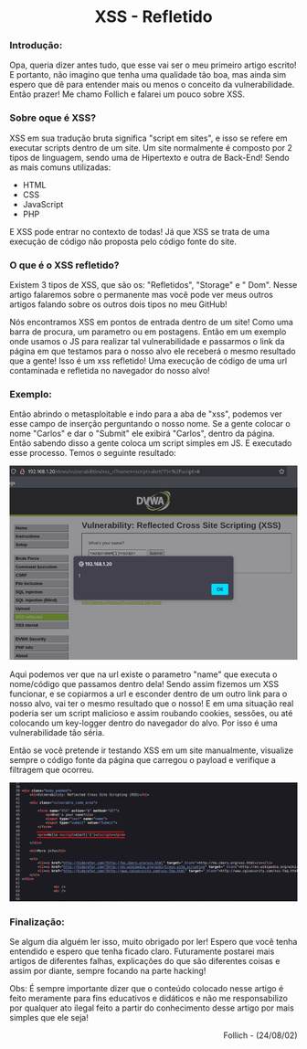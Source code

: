 <h1 align="center">XSS - Refletido</h1>

### Introdução:

Opa, queria dizer antes tudo, que esse vai ser o meu primeiro artigo escrito! E portanto, não imagino que tenha uma qualidade tão boa, mas ainda sim espero que dê para entender mais ou menos o conceito da vulnerabilidade. Então prazer! Me chamo Follich e falarei um pouco sobre XSS.


### Sobre oque é XSS?

XSS em sua tradução bruta significa "script em sites",  e isso se refere em executar scripts dentro de um site. Um site normalmente é composto por 2 tipos de linguagem, sendo uma de Hipertexto e outra de Back-End! Sendo as mais comuns utilizadas:

- HTML
- CSS
- JavaScript
- PHP

E XSS pode entrar no contexto de todas! Já que XSS se trata de uma execução de código não proposta pelo código fonte do site.

### O que é o XSS refletido?

Existem 3 tipos de XSS, que são os: "Refletidos", "Storage" e " Dom". Nesse artigo falaremos sobre o permanente mas você pode ver meus outros artigos falando sobre os outros dois tipos no meu GitHub!

Nós encontramos XSS em pontos de entrada dentro de um site! Como uma barra de procura, um parametro ou em postagens. Então em um exemplo onde usamos o JS para realizar tal vulnerabilidade e passarmos o link da página em que testamos para o nosso alvo ele receberá o mesmo resultado que a gente! Isso é um xss refletido! Uma execução de código de uma url contaminada e refletida no navegador do nosso alvo!

### Exemplo:

Então abrindo o metasploitable e indo para a aba de "xss", podemos ver esse campo de inserção perguntando o nosso nome. Se a gente colocar o nome "Carlos" e dar o "Submit" ele exibirá "Carlos", dentro da página. Então sabendo disso a gente coloca um script simples em JS. E executado esse processo. Temos o seguinte resultado:

![ex-01.png](../../2%20-%20Imagens/XSS%20-%20Refletido/ex-01.png)

Aqui podemos ver que na url existe o parametro "name" que executa o nome/código que passamos dentro dela! Sendo assim fizemos um XSS funcionar, e se copiarmos a url e esconder dentro de um outro link para o nosso alvo, vai ter o mesmo resultado que o nosso! E em uma situação real poderia ser um script malicioso e assim roubando cookies, sessões, ou até colocando um key-logger dentro do navegador do alvo. Por isso é uma vulnerabilidade tão séria.

Então se você pretende ir testando XSS em um site manualmente, visualize sempre o código fonte da página que carregou o payload e verifique a filtragem que ocorreu.

![ex-02.png](../../2%20-%20Imagens/XSS%20-%20Refletido/ex-02.png)

### Finalização:

Se algum dia alguém ler isso, muito obrigado por ler! Espero que você tenha entendido e espero que tenha ficado claro. Futuramente postarei mais artigos de diferentes falhas, explicações do que são diferentes coisas e assim por diante, sempre focando na parte hacking!

Obs: É sempre importante dizer que o conteúdo colocado nesse artigo é feito meramente para fins educativos e didáticos e não me responsabilizo por qualquer ato ilegal feito a partir do conhecimento desse artigo por mais simples que ele seja!

<p align="right">Follich - (24/08/02)</p>